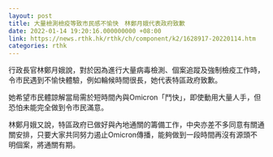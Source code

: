 ```yaml
---
layout: post
title: 大量檢測檢疫等致市民感不愉快　林鄭月娥代表政府致歉
date: 2022-01-14 19:20:16.000000000 +08:00
link: https://news.rthk.hk/rthk/ch/component/k2/1628917-20220114.htm
categories: rthk
---
```


行政長官林鄭月娥說，對於因為進行大量病毒檢測、個案追蹤及強制檢疫工作時，令市民遇到不愉快體驗，例如輪候時間很長，她代表特區政府致歉。

她希望市民體諒解當局需於短時間內與Omicron「鬥快」，即使動用大量人手，但恐怕未能完全做到令市民滿意。

林鄭月娥又說，特區政府已做好與內地通關的籌備工作，中央亦差不多同意有關通關安排，只要大家共同努力遏止Omicron傳播，能夠做到一段時間再沒有源頭不明個案，將通關有期。
